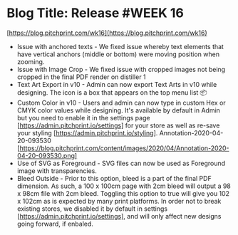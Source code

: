 # **Blog Title**: Release #WEEK 16

[https://blog.pitchprint.com/wk16](https://blog.pitchprint.com/wk16)

 * Issue with anchored texts - We fixed issue whereby text elements that have vertical anchors (middle or bottom) were moving position when
   zooming.
 * Issue with Image Crop - We fixed issue with cropped images not being cropped in the final PDF render on distiller 1
 * Text Art Export in v10 - Admin can now export Text Arts in v10 while designing. The icon is a box that appears on the top menu list 📦
 * Custom Color in v10 - Users and admin can now type in custom Hex or CMYK color values while designing. It's available by default in Admin
   but you need to enable it in the settings page [https://admin.pitchprint.io/settings] for your store as well as re-save your styling
   [https://admin.pitchprint.io/styling].
   Annotation-2020-04-20-093530 [https://blog.pitchprint.com/content/images/2020/04/Annotation-2020-04-20-093530.png]
 * Use of SVG as Foreground - SVG files can now be used as Foreground image with transparencies.
 * Bleed Outside - Prior to this option, bleed is a part of the final PDF dimension. As such, a 100 x 100cm page with 2cm bleed will output
   a 98 x 98cm file with 2cm bleed.
   Toggling this option to true will give you 102 x 102cm as is expected by many print platforms. In order not to break existing stores, we
   disabled it by default in settings [https://admin.pitchprint.io/settings], and will only affect new designs going forward, if enbaled.

